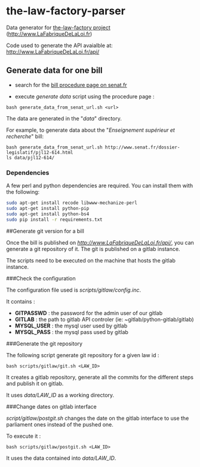 the-law-factory-parser
======================

Data generator for [the-law-factory project](https://github.com/RegardsCitoyens/the-law-factory) (http://www.LaFabriqueDeLaLoi.fr)

Code used to generate the API avaialble at: http://www.LaFabriqueDeLaLoi.fr/api/


## Generate data for one bill ##

- search for the [bill procedure page on senat.fr](http://www.senat.fr/dossiers-legislatifs/index-general-projets-propositions-de-lois.html)

- execute *generate data* script using the procedure page :

`bash generate_data_from_senat_url.sh <url>`

The data are generated in the "*data*" directory.

For example, to generate data about the "*Enseignement supérieur et recherche*" bill:

```
bash generate_data_from_senat_url.sh http://www.senat.fr/dossier-legislatif/pjl12-614.html
ls data/pjl12-614/
```

### Dependencies ###

A few perl and python dependencies are required. You can install them with the following:

 ```bash
 sudo apt-get install recode libwww-mechanize-perl
 sudo apt-get install python-pip
 sudo apt-get install python-bs4
 sudo pip install -r requirements.txt
 ```

##Generate git version for a bill

Once the bill is published on *http://www.LaFabriqueDeLaLoi.fr/api/*, you can generate a git repository of it. The git is published on a gitlab instance.

The scripts need to be executed on the machine that hosts the gitlab instance.

###Check the configuration

The configuration file used is *scripts/gitlaw/config.inc*.

It contains :

- **GITPASSWD** : the password for the admin user of our gitlab
- **GITLAB** : the path to gitlab API controler (ie: ~gitlab/python-gitlab/gitlab)
- **MYSQL_USER** : the mysql user used by gitlab
- **MYSQL_PASS** : the mysql pass used by gitlab

###Generate the git repository

The following script generate git repository for a given law id :

    bash scripts/gitlaw/git.sh <LAW_ID>

It creates a gitlab repository, generate all the commits for the different steps and publish it on gitlab.

It uses *data/LAW_ID* as a working directory.

###Change dates on gitlab interface

*script/gitlaw/postgit.sh* changes the date on the gitlab interface to use the parliament ones instead of the pushed one.

To execute it :

    bash scripts/gitlaw/postgit.sh <LAW_ID>

It uses the data contained into *data/LAW_ID*.
